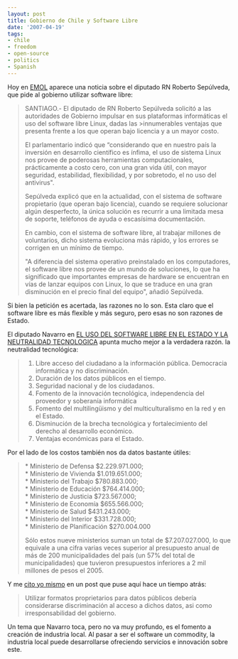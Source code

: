 ```yaml
---
layout: post
title: Gobierno de Chile y Software Libre
date: '2007-04-19'
tags:
- chile
- freedom
- open-source
- politics
- Spanish
---
```


Hoy en [EMOL][1] aparece una noticia sobre el diputado RN Roberto Sepúlveda, que pide al gobierno utilizar software libre:

> SANTIAGO.- El diputado de RN Roberto Sepúlveda solicitó a las autoridades de Gobierno impulsar en sus plataformas informáticas el uso del software libre Linux, dadas las \>innumerables ventajas que presenta frente a los que operan bajo licencia y a un mayor costo.  
>   
> El parlamentario indicó que “considerando que en nuestro país la inversión en desarrollo científico es ínfima, el uso de sistema Linux nos provee de poderosas herramientas computacionales, prácticamente a costo cero, con una gran vida útil, con mayor seguridad, estabilidad, flexibilidad, y por sobretodo, el no uso del antivirus".  
>   
> Sepúlveda explicó que en la actualidad, con el sistema de software propietario (que operan bajo licencia), cuando se requiere solucionar algún desperfecto, la única solución es recurrir a una limitada mesa de soporte, teléfonos de ayuda o escasísima documentación.  
>   
> En cambio, con el sistema de software libre, al trabajar millones de voluntarios, dicho sistema evoluciona más rápido, y los errores se corrigen en un mínimo de tiempo.  
>   
> "A diferencia del sistema operativo preinstalado en los computadores, el software libre nos provee de un mundo de soluciones, lo que ha significado que importantes empresas de hardware se encuentran en vías de lanzar equipos con Linux, lo que se traduce en una gran disminución en el precio final del equipo", añadió Sepúlveda.

Si bien la petición es acertada, las razones no lo son. Esta claro que el software libre es más flexible y más seguro, pero esas no son razones de Estado.

El diputado Navarro en [EL USO DEL SOFTWARE LIBRE EN EL ESTADO Y LA NEUTRALIDAD TECNOLOGICA][2] apunta mucho mejor a la verdadera razón. la neutralidad tecnológica:

> 1. Libre acceso del ciudadano a la información pública. Democracia informática y no discriminación.  
> 2. Duración de los datos públicos en el tiempo.  
> 3. Seguridad nacional y de los ciudadanos.  
> 4. Fomento de la innovación tecnológica, independencia del proveedor y soberanía informática  
> 5. Fomento del multilingüismo y del multiculturalismo en la red y en el Estado.  
> 6. Disminución de la brecha tecnológica y fortalecimiento del derecho al desarrollo económico.  
> 7. Ventajas económicas para el Estado.

Por el lado de los costos también nos da datos bastante útiles:

> \* Ministerio de Defensa $2.229.971.000;  
> \* Ministerio de Vivienda $1.019.651.000;  
> \* Ministerio del Trabajo $780.883.000;  
> \* Ministerio de Educación $764.414.000;  
> \* Ministerio de Justicia $723.567.000;  
> \* Ministerio de Economía $655.566.000;  
> \* Ministerio de Salud $431.243.000;  
> \* Ministerio del Interior $331.728.000;  
> \* Ministerio de Planificación $270.004.000  
>   
> Sólo estos nueve ministerios suman un total de $7.207.027.000, lo que equivale a una cifra varias veces superior al presupuesto anual de más de 200 municipalidades del país (un 57% del total de municipalidades) que tuvieron presupuestos inferiores a 2 mil millones de pesos el 2005.

Y me [cito yo mismo][3] en un post que puse aquí hace un tiempo atrás:

> Utilizar formatos proprietarios para datos públicos debería considerarse discriminación al acceso a dichos datos, asi como irresponsabilidad del gobierno.

Un tema que Navarro toca, pero no va muy profundo, es el fomento a creación de industria local. Al pasar a ser el software un commodity, la industria local puede desarrollarse ofreciendo servicios e innovación sobre este.

[1]: http://www.emol.com/noticias/todas/detalle/detallenoticias.asp?idnoticia=252765  
 [2]: [http://www.navarro.cl/glegislativa/intervenciones/cutenews-e/show\_news.php?su...](http://www.navarro.cl/glegislativa/intervenciones/cutenews-e/show_news.php?subaction=showfull&id=1175778086&archive=&template=)  
 [3]: http://duncan.mac-vicar.com/blog/archives/204

